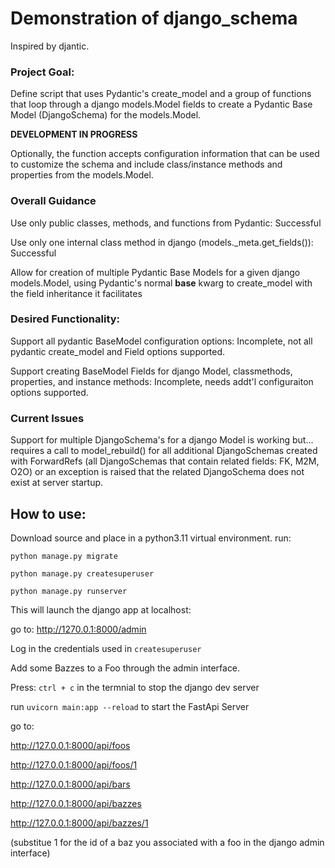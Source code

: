 # Demonstration of django_schema

Inspired by djantic.  

### Project Goal:
Define script that uses Pydantic's create_model and a group of functions that loop through a django models.Model fields to create a Pydantic Base Model (DjangoSchema) for the models.Model.

**DEVELOPMENT IN PROGRESS**

Optionally, the function accepts configuration information  that can be used to customize the schema and include class/instance methods and properties from the models.Model.

### Overall Guidance
Use only public classes, methods, and functions from Pydantic: Successful

Use only one internal class method in django (models._meta.get_fields()): Successful

Allow for creation of multiple Pydantic Base Models for a given django models.Model, using Pydantic's normal __base__ kwarg to create_model with the field inheritance it facilitates

### Desired Functionality:
Support all pydantic BaseModel configuration options: Incomplete, not all pydantic create_model and Field options supported.

Support creating BaseModel Fields for django Model, classmethods, properties, and instance methods:  Incomplete, needs addt'l configuraiton options supported.

### Current Issues
Support for multiple DjangoSchema's for a django Model is working but... requires a call to model_rebuild() for all additional DjangoSchemas created with ForwardRefs (all DjangoSchemas that contain related fields: FK, M2M, O2O) or an exception is raised that the related DjangoSchema does not exist at server startup.

## How to use:
Download source and place in a python3.11 virtual environment.
run:

`python manage.py migrate`

`python manage.py createsuperuser`

`python manage.py runserver`

This will launch the django app at localhost:

go to: http://1270.0.1:8000/admin

Log in the credentials used in `createsuperuser`

Add some Bazzes to a Foo through the admin interface.

Press: `ctrl + c` in the termnial to stop the django dev server

run `uvicorn main:app --reload` to start the FastApi Server

go to:

http://127.0.0.1:8000/api/foos

http://127.0.0.1:8000/api/foos/1

http://127.0.0.1:8000/api/bars

http://127.0.0.1:8000/api/bazzes

http://127.0.0.1:8000/api/bazzes/1 

(substitue 1 for the id of a baz you associated with a foo in the django admin interface)
